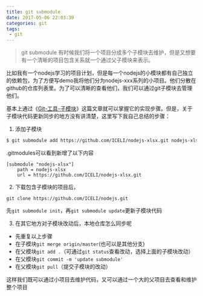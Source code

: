 ```yaml
---
title: git submodule
date: 2017-05-06 22:03:39
categories: git
tags:
 - git
---
```


> git submodule 有时候我们将一个项目分成多个子模块去维护，但是又想要有一个清晰的项目包含关系就一个通过父子模块来表示。

比如我有一个nodejs学习的项目计划，但是每一个nodejs的小模块都有自己独立的依赖包，为了方便写demo我将他们分为nodejs-xxx系列的小项目。他们分散在github的仓库列表里。为了可以清晰的查看他们，我们可以通过git子模块去管理他们。

基本上通过《[Git-工具-子模块](https://git-scm.com/book/zh/v1/Git-%E5%B7%A5%E5%85%B7-%E5%AD%90%E6%A8%A1%E5%9D%97)》这篇文章就可以掌握它的实现步骤。但是，关于子模块代码更新同步的地方没有讲清楚，这里写下我自己总结的步骤：

1. 添加子模块
 ```bash
 $ git submodule add https://github.com/ICELI/nodejs-xlsx.git nodejs-xlsx
 ```
 .gitmodules可以看到新增了以下内容
 ```
 [submodule "nodejs-xlsx"]
     path = nodejs-xlsx
     url = https://github.com/ICELI/nodejs-xlsx.git
 ```

2. 下载包含子模块的项目后，
 ```
 git clone https://github.com/ICELI/nodejs.git
 ```
 先`git submodule init`，再`git submodule update`更新子模块代码

3. 在其它地方对子模块改动后，本地仓库怎么同步呢
 - 先重复以上步骤
 - 在子模块`git merge origin/master`(也可以是其他分支)
 - 在父模块`git add .`（可通过`git status`查看改动，选择上面的子模块改动）
 - 在父模块`git commit -m 'update submodule'`
 - 在父模块`git pull`（提交子模块的改动）
 
这样我们既可以通过小项目去维护代码，又可以通过一个大的父项目去查看和维护整个项目